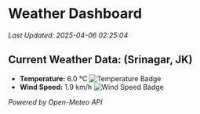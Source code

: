 
# Weather Dashboard

_Last Updated: 2025-04-06 02:25:04_

## Current Weather Data: (Srinagar, JK)
- **Temperature:** 6.0 °C ![Temperature Badge](https://img.shields.io/badge/Temperature-Low%20Temp-blue)
- **Wind Speed:** 1.9 km/h ![Wind Speed Badge](https://img.shields.io/badge/Wind%20Speed-Light%20Wind-blue)

*Powered by Open-Meteo API*
